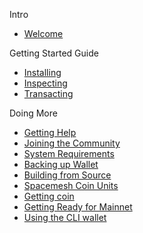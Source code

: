 Intro
- [Welcome](main.md)

Getting Started Guide
- [Installing](install.md)
- [Inspecting](monitor.md)
- [Transacting](tx.md)

Doing More
- [Getting Help](help.md)
- [Joining the Community](comm.md)
- [System Requirements](sys.md)
- [Backing up Wallet](backup.md)
- [Building from Source](build.md)
- [Spacemesh Coin Units](units.md)
- [Getting coin](tap.md)
- [Getting Ready for Mainnet](mainnet.md)
- [Using the CLI wallet](cli_wallet.md)
